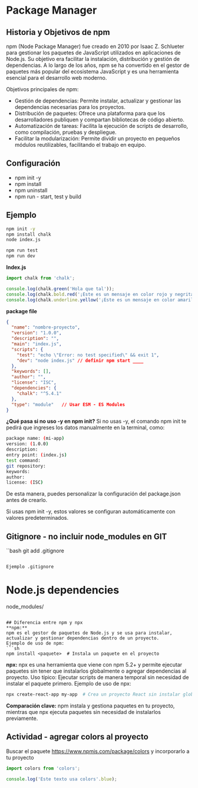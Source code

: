 # Package Manager

## Historia y Objetivos de npm
npm (Node Package Manager) fue creado en 2010 por Isaac Z. Schlueter para gestionar los paquetes de JavaScript utilizados en aplicaciones de Node.js. Su objetivo era facilitar la instalación, distribución y gestión de dependencias. A lo largo de los años, npm se ha convertido en el gestor de paquetes más popular del ecosistema JavaScript y es una herramienta esencial para el desarrollo web moderno.

Objetivos principales de npm:
- Gestión de dependencias: Permite instalar, actualizar y gestionar las dependencias necesarias para los proyectos.
- Distribución de paquetes: Ofrece una plataforma para que los desarrolladores publiquen y compartan bibliotecas de código abierto.
- Automatización de tareas: Facilita la ejecución de scripts de desarrollo, como compilación, pruebas y despliegue.
- Facilitar la modularización: Permite dividir un proyecto en pequeños módulos reutilizables, facilitando el trabajo en equipo.

## Configuración
- npm init -y
- npm install <package-name>
- npm uninstall <package-name>
- npm run <script-name>    - start, test y build

## Ejemplo

```bash
npm init -y
npm install chalk
node index.js

npm run test
npm run dev
```

**Index.js**
```javascript
import chalk from 'chalk';

console.log(chalk.green('Hola que tal'));
console.log(chalk.bold.red('¡Este es un mensaje en color rojo y negrita!'));
console.log(chalk.underline.yellow('¡Este es un mensaje en color amarillo y subrayado!'));
```

**package file**

```json
{
  "name": "nombre-proyecto",
  "version": "1.0.0",
  "description": "",
  "main": "index.js",
  "scripts": {
    "test": "echo \"Error: no test specified\" && exit 1",
    "dev": "node index.js" // definir npm start ____
  },
  "keywords": [],
  "author": "",
  "license": "ISC",
  "dependencies": {
    "chalk": "^5.4.1"
  },
  "type": "module"   // Usar ESM - ES Modules
}
```



**¿Qué pasa si no uso -y en npm init?**
Si no usas -y, el comando npm init te pedirá que ingreses los datos manualmente en la terminal, como:

```sh
package name: (mi-app)
version: (1.0.0)
description:
entry point: (index.js)
test command:
git repository:
keywords:
author:
license: (ISC)
```

De esta manera, puedes personalizar la configuración del package.json antes de crearlo.

Si usas npm init -y, estos valores se configuran automáticamente con valores predeterminados.


## Gitignore - no incluir node_modules en GIT

``bash
git add .gitignore
```

Ejemplo .gitignore
```
# Node.js dependencies
node_modules/
```

## Diferencia entre npm y npx
**npm:**
npm es el gestor de paquetes de Node.js y se usa para instalar, actualizar y gestionar dependencias dentro de un proyecto.
Ejemplo de uso de npm:
```sh
npm install <paquete>  # Instala un paquete en el proyecto
```

**npx:**
npx es una herramienta que viene con npm 5.2+ y permite ejecutar paquetes sin tener que instalarlos globalmente o agregar dependencias al proyecto.
Uso típico: Ejecutar scripts de manera temporal sin necesidad de instalar el paquete primero.
Ejemplo de uso de npx:
```sh
npx create-react-app my-app  # Crea un proyecto React sin instalar globalmente
```

**Comparación clave:**
npm instala y gestiona paquetes en tu proyecto, mientras que npx ejecuta paquetes sin necesidad de instalarlos previamente.


## Actividad - agregar colors al proyecto

Buscar el paquete https://www.npmjs.com/package/colors y incorporarlo a tu proyecto

```javascript
import colors from 'colors';

console.log('Este texto usa colors'.blue);
```
